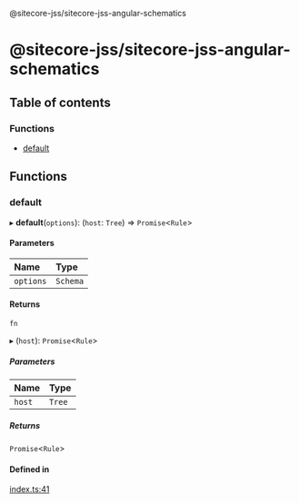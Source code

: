 @sitecore-jss/sitecore-jss-angular-schematics

# @sitecore-jss/sitecore-jss-angular-schematics

## Table of contents

### Functions

- [default](README.md#default)

## Functions

### default

▸ **default**(`options`): (`host`: `Tree`) => `Promise`\<`Rule`\>

#### Parameters

| Name | Type |
| :------ | :------ |
| `options` | `Schema` |

#### Returns

`fn`

▸ (`host`): `Promise`\<`Rule`\>

##### Parameters

| Name | Type |
| :------ | :------ |
| `host` | `Tree` |

##### Returns

`Promise`\<`Rule`\>

#### Defined in

[index.ts:41](https://github.com/Sitecore/jss/blob/6903eb368/packages/sitecore-jss-angular-schematics/src/jss-component/index.ts#L41)
